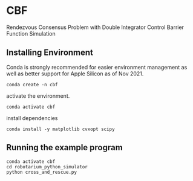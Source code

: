 # CBF
Rendezvous Consensus Problem with Double Integrator Control Barrier Function Simulation


## Installing Environment
Conda is strongly recommended for easier environment management as well as better support for Apple Silicon as of Nov 2021.
```
conda create -n cbf
```

activate the environment.

```
conda activate cbf
```

install dependencies
```
conda install -y matplotlib cvxopt scipy
```

## Running the example program
```
conda activate cbf
cd robotarium_python_simulator
python cross_and_rescue.py
